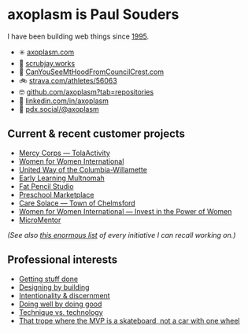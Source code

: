 axoplasm is Paul Souders
========================
I have been building web things since [1995](https://web.archive.org/web/19970218080413/http://darkwing.uoregon.edu/~psouders/).

* ✳️  [axoplasm.com](//axoplasm.com)
* 🏣 [scrubjay.works](//scrubjay.works/)
* 🗻 [CanYouSeeMtHoodFromCouncilCrest.com](//canyouseemthoodfromcouncilcrest.com/)
* 🚲 [strava.com/athletes/56063](//strava.com/athletes/56063)
* 🤓 [github.com/axoplasm?tab=repositories](//github.com/axoplasm?tab=repositories)
* 👔 [linkedin.com/in/axoplasm](//linkedin.com/in/axoplasm/)
* 🐘 [pdx.social/@axoplasm](//pdx.social/@axoplasm)


Current & recent customer projects
----------------------------------
* [Mercy Corps — TolaActivity](https://tola-activity.mercycorps.org)
* [Women for Women International](https://www.womenforwomen.org)
* [United Way of the Columbia-Willamette](http://unitedway-pdx.org/)
* [Early Learning Multnomah](https://www.earlylearningmultnomah.org)
* [Fat Pencil Studio](https://fatpencilstudio.com)
* [Preschool Marketplace](https://preschoolmarketplace.org)
* [Care Solace — Town of Chelmsford](https://caresolace.com/site/chelmsford-ma)
* [Women for Women International — Invest in the Power of Women](http://www.womenforwomen.org/powerofwomen/)
* [MicroMentor](https://www.micromentor.org)

*(See also [this enormous list](https://github.com/axoplasm/axoplasm/blob/main/web-things.md) of every initiative I can recall working on.)*


Professional interests
----------------------
* [Getting stuff done](https://axoplasm.com/web-log/seven-year-report/)
* [Designing by building](https://axoplasm.com/web-log/imagining-and-building/)
* [Intentionality & discernment](https://axoplasm.com/web-log/right-and-wrong/)
* [Doing well by doing good](https://axoplasm.com/web-log/its-ok-do-well-while-doing-good/)
* [Technique vs. technology](https://axoplasm.com/web-log/technique-and-technology/)
* [That trope where the MVP is a skateboard, not a car with one wheel](https://axoplasm.com/web-log/django-vs-drupal/)
